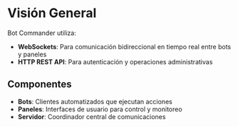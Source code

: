 # Visión General

Bot Commander utiliza:
- **WebSockets**: Para comunicación bidireccional en tiempo real entre bots y paneles
- **HTTP REST API**: Para autenticación y operaciones administrativas

## Componentes
- **Bots**: Clientes automatizados que ejecutan acciones
- **Paneles**: Interfaces de usuario para control y monitoreo
- **Servidor**: Coordinador central de comunicaciones

